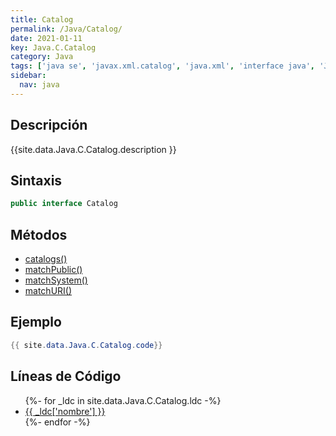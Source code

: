 ```yaml
---
title: Catalog
permalink: /Java/Catalog/
date: 2021-01-11
key: Java.C.Catalog
category: Java
tags: ['java se', 'javax.xml.catalog', 'java.xml', 'interface java', 'Java 9']
sidebar: 
  nav: java
---
```


## Descripción
{{site.data.Java.C.Catalog.description }}

## Sintaxis
~~~java
public interface Catalog
~~~

## Métodos
* [catalogs()](/Java/Catalog/catalogs)
* [matchPublic()](/Java/Catalog/matchPublic)
* [matchSystem()](/Java/Catalog/matchSystem)
* [matchURI()](/Java/Catalog/matchURI)

## Ejemplo
~~~java
{{ site.data.Java.C.Catalog.code}}
~~~

## Líneas de Código
<ul>
{%- for _ldc in site.data.Java.C.Catalog.ldc -%}
   <li>
       <a href="{{_ldc['url'] }}">{{ _ldc['nombre'] }}</a>
   </li>
{%- endfor -%}
</ul>
